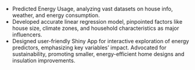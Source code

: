 - Predicted Energy Usage, analyzing vast datasets on house info, weather, and energy consumption.
- Developed accurate linear regression model, pinpointed factors like house size, climate zones, and household characteristics as major influencers.
- Designed user-friendly Shiny App for interactive exploration of energy predictors, emphasizing key variables’ impact. Advocated for sustainability, promoting smaller, energy-efficient home designs and insulation improvements.
